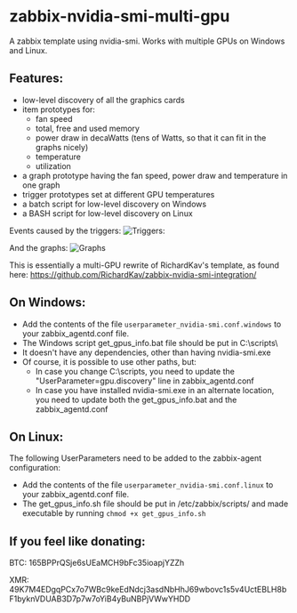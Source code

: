 # zabbix-nvidia-smi-multi-gpu
A zabbix template using nvidia-smi. Works with multiple GPUs on Windows and Linux. 

## Features: 

- low-level discovery of all the graphics cards
- item prototypes for:
  - fan speed
  - total, free and used memory
  - power draw in decaWatts (tens of Watts, so that it can fit in the graphs nicely)
  - temperature
  - utilization
- a graph prototype having the fan speed, power draw and temperature in one graph
- trigger prototypes set at different GPU temperatures
- a batch script for low-level discovery on Windows
- a BASH script for low-level discovery on Linux

Events caused by the triggers:
![Triggers:](https://steemitimages.com/DQmNbgRSxa7LRbaaJszCdHbDEPM5wwCpKGUFJtibWEsBwTY/image.png)

And the graphs: 
![Graphs](https://steemitimages.com/DQmPSwfNoERQ13wrR8YeqdjSfDJpAiECXKSMzUjwaoLYkaG/image.png)

This is essentially a multi-GPU rewrite of RichardKav's template, as found here: https://github.com/RichardKav/zabbix-nvidia-smi-integration/

## On Windows:

* Add the contents of the file `userparameter_nvidia-smi.conf.windows` to your zabbix_agentd.conf file.
* The Windows script get_gpus_info.bat file should be put in C:\scripts\
* It doesn't have any dependencies, other than having nvidia-smi.exe
* Of course, it is possible to use other paths, but: 
  * In case you change C:\scripts\, you need to update the "UserParameter=gpu.discovery" line in zabbix_agentd.conf
  * In case you have installed nvidia-smi.exe in an alternate location, you need to update both the get_gpus_info.bat and the zabbix_agentd.conf

## On Linux: 

The following UserParameters need to be added to the zabbix-agent configuration: 
* Add the contents of the file `userparameter_nvidia-smi.conf.linux` to your zabbix_agentd.conf file.
* The get_gpus_info.sh file should be put in /etc/zabbix/scripts/ and made executable by running ```chmod +x get_gpus_info.sh```

## If you feel like donating:

BTC: 165BPPrQSje6sUEaMCH9bFc35ioapjYZZh

XMR: 49K7M4EDgqPCx7o7WBc9keEdNdcj3asdNbHhJ69wbovc1s5v4UctEBLH8bF1byknVDUAB3D7p7w7oYiB4yBuNBPjVWwYHDD
